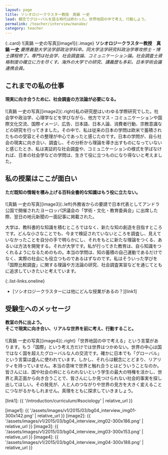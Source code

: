 ```yaml
---
layout: page
title: ソシオロジークラスター教授　真鍋 一史
lead: 観念でグローバルを語る時代は終わった。世界地図の中で考え、行動しよう。
permalink: /teacher/interview/manabe/
category: teacher
---
```


{:.card}
![真鍋 一史の写真][image1]{:.image}
**ソシオロジークラスター教授　真鍋 一史**
*慶應義塾大学法学部政治学科卒。同大学法学研究科政治学専攻修士・博士課程修了。専門は社会学、社会調査論、コミュニケーション論。社会調査士資格制度の確立に力を尽くす。海外の大学での研究、講義歴も多彩。日本学術会議連携会員。*


## これまでの私の仕事

#### 現実に向き合うために、社会調査の方法論が必要になる。

![真鍋 一史の写真][image2]{:.right}私の研究歴はいわゆる学際研究でした。社会学や政治学、心理学などを学びながら、他方でマス・コミュニケーションや国際文化交流、国際イメージ、広告、日本語、日本人論、消費者行動、宗教意識などの研究を行ってきました。その中で、私は従来の日本の学問は欧米で蓄積されたものの受容とその整理が中心であったと感じたのです。日本の学問が、自ら社会の現実に向き合い、調査し、その分析から理論を導き出すものになっていないと感じたとき、私は実証的な社会調査や、コミュニケーションの様式を学ばなければ、日本の社会学などの学問は、生きて役に立つものになり得ないと考えました。

## 私の授業はここが面白い

#### ただ既知の情報を積み上げる百科全書的な知識はもう役に立たない。

![真鍋 一史の写真][image3]{:.left}外務省からの要請で日本代表としてアンドラ公国で開催されたヨーロッパ評議会の「学術・文化・教育委員会」に出席した際、翌日の地元新聞の一面記事に掲載された。

大学は、教科書的な知識を積むところではなく、新たな知の創造を目指すところです。どんな小さなことでも、今まで検証されていないところを調査し、見えていなかったことを自分の手で明らかにし、それをもとに新たな理論をつくる、あるいは方法を開発する。それが大学です。私が行ってきた教育は、自ら知識をつくれるようになるためのもの。本当の学問は、知の蓄積の自己運動であるだけでなく、実際の社会にも役立つものであるはずなのです。私はそういった学びを「国際比較調査」に関する理論や方法論の研究、社会調査実習などを通じてともに追求していきたいと考えています。

{:.list-links.oneline}
*   [ソシオロジークラスターには他にどんな授業があるの？][link1]

## 受験生へのメッセージ

#### 教室の外に出よう。<br>そこで現実に向き合い、リアルな世界を前に考え、行動すること。

![真鍋 一史の写真][image4]{:.right}「世界地図の中で考える」という言葉があります。もう「国際」という考え方だけでは世界はつかめない。世界の中心は国ではなく国を超えたグローバルな人の交流です。確かに日本でも「グローバル」という言葉は盛んに使われています。しかし、それらは観念にとどまり、リアリティを持っていません。本当の意味で世界と触れ合うとはどういうことなのか。皆さんには、国や社会の枠にとらわれないという学生の最大の特権を活かし、世界と真正面から向き合うことで、皆さんにしか見つけられない社会的事実を探し出してほしい。その発見が、人と人のつながりや世界の見方を大きく変えることにつながるかもしれません。真理をともに探求していきましょう。

[link1]: {{ '/introduction/curriculum/#sociology' | relative_url }}

[image1]: {{ '/assets/images/v1/2015/03/bg04_interview_img01-300x142.png' | relative_url }}
[image2]: {{ '/assets/images/v1/2015/03/bg04_interview_img02-300x186.png' | relative_url }}
[image3]: {{ '/assets/images/v1/2015/03/bg04_interview_img03-300x153.png' | relative_url }}
[image4]: {{ '/assets/images/v1/2015/03/bg04_interview_img04-300x188.png' | relative_url }}